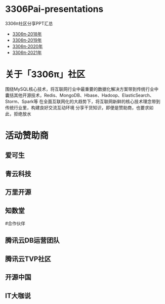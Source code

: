 # 3306Pai-presentations
3306π社区分享PPT汇总

* [3306π-2018年](3306pai-2018)
* [3306π-2019年](3306pai-2019)
* [3306π-2020年](3306pai-2020)
* [3306π-2021年](3306pai-2021)


# 关于「3306π」社区

围绕MySQL核心技术，将互联网行业中最重要的数据化解决方案带到传统行业中
囊括其他开源技术，Redis、MongoDB、Hbase、Hadoop、ElasticSearch、Storm、Spark等
在全面互联网化的大趋势下，将互联网新鲜的核心技术理念带到传统行业里，构建良好交流互动环境
分享干货知识，即便是赞助商，也要求如此，拒绝放水

# 活动赞助商

## 爱可生

## 青云科技

## 万里开源

## 知数堂

#合作伙伴 

## 腾讯云DB运营团队

## 腾讯云TVP社区

## 开源中国

## IT大咖说
